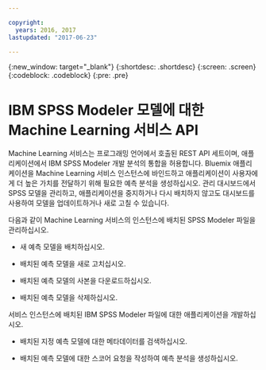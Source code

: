 ```yaml
---

copyright:
  years: 2016, 2017
lastupdated: "2017-06-23"

---
```


{:new_window: target="_blank"}
{:shortdesc: .shortdesc}
{:screen: .screen}
{:codeblock: .codeblock}
{:pre: .pre}

# IBM SPSS Modeler 모델에 대한 Machine Learning 서비스 API


Machine Learning 서비스는 프로그래밍 언어에서
호출된 REST API 세트이며, 애플리케이션에서 IBM SPSS Modeler 개발 분석의 통합을 허용합니다. Bluemix 애플리케이션을
Machine Learning 서비스 인스턴스에 바인드하고
애플리케이션이 사용자에게 더 높은 가치를 전달하기 위해 필요한 예측 분석을 생성하십시오. 관리 대시보드에서
SPSS 모델을 관리하고, 애플리케이션을 중지하거나 다시 배치하지 않고도 대시보드를 사용하여
모델을 업데이트하거나 새로 고칠 수 있습니다. 

다음과 같이 Machine Learning 서비스의 인스턴스에 배치된 SPSS Modeler 파일을 관리하십시오. 

*  새 예측 모델을 배치하십시오. 

*  배치된 예측 모델을 새로 고치십시오. 

*  배치된 예측 모델의 사본을 다운로드하십시오. 

*  배치된 예측 모델을 삭제하십시오. 

서비스 인스턴스에 배치된 IBM SPSS Modeler 파일에 대한 애플리케이션을 개발하십시오.


*  배치된 지정 예측 모델에 대한 메타데이터를 검색하십시오. 

*  배치된 예측 모델에 대한 스코어 요청을 작성하여 예측 분석을 생성하십시오.

